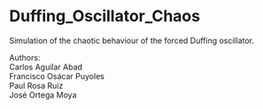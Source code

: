 # Duffing_Oscillator_Chaos
Simulation of the chaotic behaviour of the forced Duffing oscillator.

Authors: <br /> 
Carlos Aguilar Abad  <br /> 
Francisco Osácar Puyoles  <br /> 
Paul Rosa Ruiz  <br /> 
José Ortega Moya
